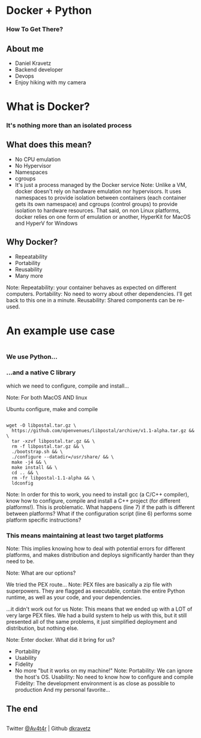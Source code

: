 # Docker + Python
### How To Get There?



## About me

* Daniel Kravetz <!-- .element: class="fragment" -->
* Backend developer <!-- .element: class="fragment" --> 
* Devops <!-- .element: class="fragment" --> 
* Enjoy hiking with my camera <!-- .element: class="fragment" --> 


# What is Docker?


### It's nothing more than an isolated process



## What does this mean?

* No CPU emulation <!-- .element: class="fragment" -->
* No Hypervisor <!-- .element: class="fragment" -->
* Namespaces <!-- .element: class="fragment" -->
* cgroups <!-- .element: class="fragment" -->
* It's just a process managed by the Docker service <!-- .element: class="fragment" -->
Note:
Unlike a VM, docker doesn't rely on hardware emulation nor hypervisors. It uses namespaces to provide isolation between containers (each container gets its own namespace) and cgroups (control groups) to provide isolation to hardware resources. That said, on non Linux platforms, docker relies on one form of emulation or another, HyperKit for MacOS and HyperV for Windows




## Why Docker?

* Repeatability <!-- .element: class="fragment" -->
* Portability <!-- .element: class="fragment" -->
* Reusability <!-- .element: class="fragment" -->
* Many more <!-- .element: class="fragment" -->

Note:
Repeatability: your container behaves as expected on different computers.
Portability: No need to worry about other dependencies. I'll get back to this one in a minute.
Reusability: Shared components can be re-used.



# An example use case
<img data-src="img/story_time.gif">


### We use Python...


### ...and a native C library
which we need to configure, compile and install...


<!-- .slide: data-background="./img/horror.gif" -->
Note:
For both MacOS AND linux


Ubuntu configure, make and compile
<pre><code class="dockerfile" data-line-numbers="6, 7, 12">
wget -O libpostal.tar.gz \ 
  https://github.com/openvenues/libpostal/archive/v1.1-alpha.tar.gz && \
  tar -xzvf libpostal.tar.gz && \
  rm -f libpostal.tar.gz && \
  ./bootstrap.sh && \
  ./configure --datadir=/usr/share/ && \
  make -j4 && \
  make install && \
  cd .. && \
  rm -fr libpostal-1.1-alpha && \
  ldconfig
</code></pre>

Note:
In order for this to work, you need to install gcc (a C/C++ compiler), know how to configure, compile and install a C++ project (for different platforms!). This is problematic. What happens (line 7) if the path is different between platforms? What if the configuration script (line 6) performs some platform specific instructions?


### This means maintaining at least two target platforms
Note:
This implies knowing how to deal with potential errors for different platforms, and makes distribution and deploys significantly harder than they need to be.


<!-- .slide: data-background="./img/thinking_2.gif" data-background-size="50%" data-background-color="black"-->
Note:
What are our options?


We tried the PEX route...
Note:
PEX files are basically a zip file with superpowers. They are flagged as executable, contain the entire Python runtime, as well as your code, and your dependencies.


...it didn't work out for us
Note:
This means that we ended up with a LOT of very large PEX files. We had a build system to help us with this, but it still presented all of the same problems, it just simplified deployment and distribution, but nothing else.



<!-- .slide: data-background="./img/docker_logo.png" data-background-size="50%" -->
Note:
Enter docker. What did it bring for us?



* Portability <!-- .element: class="fragment" -->
* Usability <!-- .element: class="fragment" -->
* Fidelity <!-- .element: class="fragment" -->
* No more "but it works on my machine!" <!-- .element: class="fragment" -->
Note:
Portability: We can ignore the host's OS.
Usability: No need to know how to configure and compile
Fidelity: The development environment is as close as possible to production
And my personal favorite...


<!-- .slide: data-background="./img/omg.gif" data-background-size="50%" data-background-color="black" -->



## The end
<img data-src="img/qrcode.png">

Twitter [@Av4t4r](https://twitter.com/Av4t4r) | Github [dkravetz](https://github.com/dkravetz)